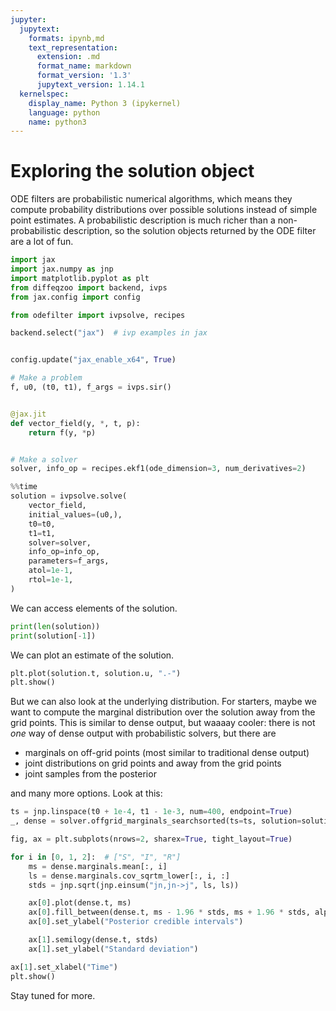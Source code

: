 ```yaml
---
jupyter:
  jupytext:
    formats: ipynb,md
    text_representation:
      extension: .md
      format_name: markdown
      format_version: '1.3'
      jupytext_version: 1.14.1
  kernelspec:
    display_name: Python 3 (ipykernel)
    language: python
    name: python3
---
```


# Exploring the solution object

ODE filters are probabilistic numerical algorithms, which means they compute probability distributions over possible solutions instead of simple point estimates.
A probabilistic description is much richer than a non-probabilistic description, so the solution objects returned by the ODE filter are a lot of fun.

```python tags=[]
import jax
import jax.numpy as jnp
import matplotlib.pyplot as plt
from diffeqzoo import backend, ivps
from jax.config import config

from odefilter import ivpsolve, recipes

backend.select("jax")  # ivp examples in jax


config.update("jax_enable_x64", True)
```

```python tags=[]
# Make a problem
f, u0, (t0, t1), f_args = ivps.sir()


@jax.jit
def vector_field(y, *, t, p):
    return f(y, *p)


# Make a solver
solver, info_op = recipes.ekf1(ode_dimension=3, num_derivatives=2)
```

```python tags=[]
%%time
solution = ivpsolve.solve(
    vector_field,
    initial_values=(u0,),
    t0=t0,
    t1=t1,
    solver=solver,
    info_op=info_op,
    parameters=f_args,
    atol=1e-1,
    rtol=1e-1,
)
```

We can access elements of the solution.

```python tags=[]
print(len(solution))
print(solution[-1])
```

We can plot an estimate of the solution.

```python tags=[]
plt.plot(solution.t, solution.u, ".-")
plt.show()
```

But we can also look at the underlying distribution.
For starters, maybe we want to compute the marginal distribution over the solution away from
the grid points. This is similar to dense output, but waaaay cooler: there is not _one_ way of dense output with
probabilistic solvers, but there are

* marginals on off-grid points (most similar to traditional dense output)
* joint distributions on grid points and away from the grid points
* joint samples from the posterior

and many more options.
Look at this:

```python tags=[]
ts = jnp.linspace(t0 + 1e-4, t1 - 1e-3, num=400, endpoint=True)
_, dense = solver.offgrid_marginals_searchsorted(ts=ts, solution=solution)

fig, ax = plt.subplots(nrows=2, sharex=True, tight_layout=True)

for i in [0, 1, 2]:  # ["S", "I", "R"]
    ms = dense.marginals.mean[:, i]
    ls = dense.marginals.cov_sqrtm_lower[:, i, :]
    stds = jnp.sqrt(jnp.einsum("jn,jn->j", ls, ls))

    ax[0].plot(dense.t, ms)
    ax[0].fill_between(dense.t, ms - 1.96 * stds, ms + 1.96 * stds, alpha=0.3)
    ax[0].set_ylabel("Posterior credible intervals")

    ax[1].semilogy(dense.t, stds)
    ax[1].set_ylabel("Standard deviation")

ax[1].set_xlabel("Time")
plt.show()
```

Stay tuned for more.
